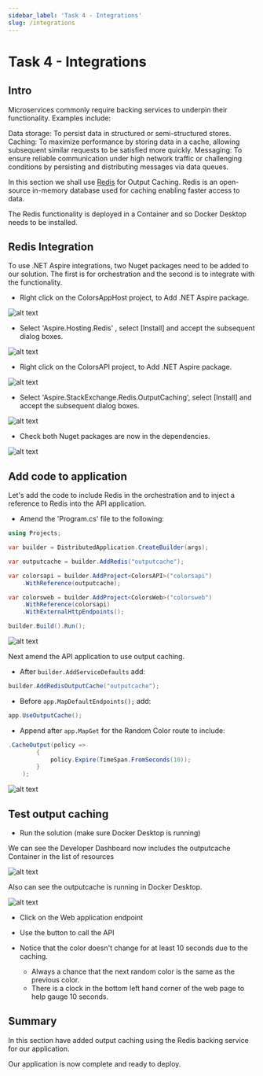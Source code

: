 ```yaml
---
sidebar_label: 'Task 4 - Integrations'
slug: /integrations
---
```


# Task 4 - Integrations

## Intro

Microservices commonly require backing services to underpin their functionality.  Examples include:

Data storage: To persist data in structured or semi-structured stores.
Caching: To maximize performance by storing data in a cache, allowing subsequent similar requests to be satisfied more quickly.
Messaging: To ensure reliable communication under high network traffic or challenging conditions by persisting and distributing messages via data queues.

In this section we shall use [Redis](<https://redis.io/>) for Output Caching.   Redis is an open-source in-memory database used for caching enabling faster access to data.

The Redis functionality is deployed in a Container and so Docker Desktop needs to be installed.

## Redis Integration

To use .NET Aspire integrations, two Nuget packages need to be added to our solution.  The first is for orchestration and the second is to integrate with the functionality.

- Right click on the ColorsAppHost project, to Add .NET Aspire package.

![alt text](.\images\task4comp1.png)

- Select 'Aspire.Hosting.Redis' , select [Install] and accept the subsequent dialog boxes.

![alt text](.\images\task4comp2.png)

- Right click on the ColorsAPI project, to Add .NET Aspire package.

![alt text](.\images\task4comp3.png)

- Select 'Aspire.StackExchange.Redis.OutputCaching', select [Install] and accept the subsequent dialog boxes.

![alt text](.\images\task4comp4.png)

- Check both Nuget packages are now in the dependencies.

![alt text](.\images\task4comp5.png)

## Add code to application

Let's add the code to include Redis in the orchestration and to inject a reference to Redis into the API application.

- Amend the 'Program.cs' file to the following:

```C#
using Projects;

var builder = DistributedApplication.CreateBuilder(args);

var outputcache = builder.AddRedis("outputcache");

var colorsapi = builder.AddProject<ColorsAPI>("colorsapi")
    .WithReference(outputcache);

var colorsweb = builder.AddProject<ColorsWeb>("colorsweb")
    .WithReference(colorsapi)
    .WithExternalHttpEndpoints();

builder.Build().Run();
```

![alt text](.\images\task4comp6.png)

Next amend the API application to use output caching.

- After `builder.AddServiceDefaults` add:

```c#
builder.AddRedisOutputCache("outputcache");
```

- Before `app.MapDefaultEndpoints();` add:

```c#
app.UseOutputCache();
```

- Append after `app.MapGet` for the Random Color route to include:

```c#
.CacheOutput(policy =>
        {
            policy.Expire(TimeSpan.FromSeconds(10));
        }
    );
```

![alt text](.\images\task4comp7.png)

## Test output caching

- Run the solution (make sure Docker Desktop is running)

We can see the Developer Dashboard now includes the outputcache Container in the list of resources

![alt text](.\images\task4comp8.png)

Also can see the outputcache is running in Docker Desktop.

![alt text](.\images\task4comp9.png)

- Click on the Web application endpoint

- Use the button to call  the API

- Notice that the color doesn't change for at least 10 seconds due to the caching.  
  - Always a chance that the next random color is the same as the previous color.  
  - There is a clock in the bottom left hand corner of the web page to help gauge 10 seconds.

## Summary

In this section have added output caching using the Redis backing service for our application.

Our application is now complete and ready to deploy.
